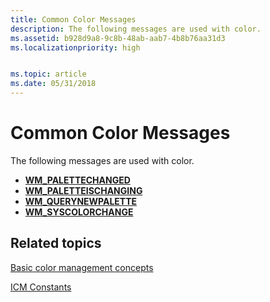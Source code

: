 ```yaml
---
title: Common Color Messages
description: The following messages are used with color.
ms.assetid: b928d9a8-9c8b-48ab-aab7-4b8b76aa31d3
ms.localizationpriority: high


ms.topic: article
ms.date: 05/31/2018
---
```


# Common Color Messages

The following messages are used with color.

-   [**WM\_PALETTECHANGED**](/windows/win32/gdi/wm-palettechanged)
-   [**WM\_PALETTEISCHANGING**](/windows/win32/gdi/wm-paletteischanging)
-   [**WM\_QUERYNEWPALETTE**](/windows/win32/gdi/wm-querynewpalette)
-   [**WM\_SYSCOLORCHANGE**](/windows/win32/gdi/wm-syscolorchange)

## Related topics

<dl> <dt>

[Basic color management concepts](basic-color-management-concepts.md)
</dt> <dt>

[ICM Constants](wcs-constants.md)
</dt> </dl>

 

 